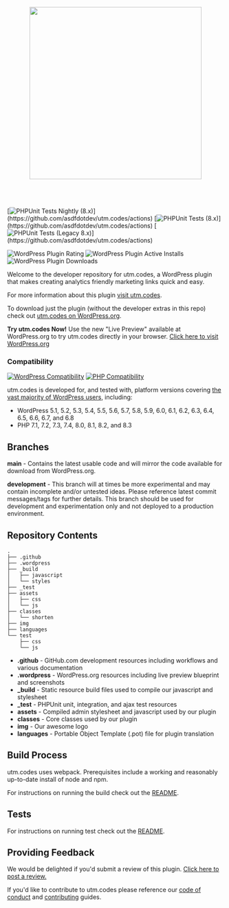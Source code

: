 <p align="center" style="padding-bottom:20px"><img src="img/utm-dot-codes-logo.png" width="400"></p><p>&nbsp;</p>

[![PHPUnit Tests Nightly (8.x)](https://github.com/asdfdotdev/utm.codes/workflows/PHPUnit%20Tests%20Nightly%20(8.x)/badge.svg)](https://github.com/asdfdotdev/utm.codes/actions)
[![PHPUnit Tests (8.x)](https://github.com/asdfdotdev/utm.codes/workflows/PHPUnit%20Tests%20(8.x)/badge.svg)](https://github.com/asdfdotdev/utm.codes/actions)
[![PHPUnit Tests (Legacy 8.x)](https://github.com/asdfdotdev/utm.codes/workflows/PHPUnit%20Tests%20(Legacy%208.x)/badge.svg)](https://github.com/asdfdotdev/utm.codes/actions)

![WordPress Plugin Rating](https://img.shields.io/wordpress/plugin/rating/utm-dot-codes)
![WordPress Plugin Active Installs](https://img.shields.io/wordpress/plugin/installs/utm-dot-codes)
![WordPress Plugin Downloads](https://img.shields.io/wordpress/plugin/dm/utm-dot-codes)



Welcome to the developer repository for utm.codes, a WordPress plugin that makes creating analytics friendly marketing links quick and easy.

For more information about this plugin [visit utm.codes](https://utm.codes).

To download just the plugin (without the developer extras in this repo) check out [utm.codes on WordPress.org](https://wordpress.org/plugins/utm-dot-codes/).

**Try utm.codes Now!** Use the new "Live Preview" available at WordPress.org to try utm.codes directly in your browser. [Click here to visit WordPress.org](https://wordpress.org/plugins/utm-dot-codes/)

### Compatibility

[![WordPress Compatibility](https://img.shields.io/badge/WordPress-5.1_to_6.8-blue.svg?logo=wordpress)](https://wordpress.org/)
[![PHP Compatibility](https://img.shields.io/badge/PHP-7.1_to_8.3-%238892BF.svg?logo=php)](https://php.net/)

utm.codes is developed for, and tested with, platform versions covering [the vast majority of WordPress users](https://wordpress.org/about/stats/), including:

- WordPress 5.1, 5.2, 5.3, 5.4, 5.5, 5.6, 5.7, 5.8, 5.9, 6.0, 6.1, 6.2, 6.3, 6.4, 6.5, 6.6, 6.7, and 6.8
- PHP 7.1, 7.2, 7.3, 7.4, 8.0, 8.1, 8.2, and 8.3

## Branches

**main** - Contains the latest usable code and will mirror the code available for download from WordPress.org.

**development** - This branch will at times be more experimental and may contain incomplete and/or untested ideas. Please reference latest commit messages/tags for further details. This branch should be used for development and experimentation only and not deployed to a production environment.

## Repository Contents

```
.
├── .github
├── .wordpress
├── _build
│   ├── javascript
│   └── styles
├── _test
├── assets
│   ├── css
│   └── js
├── classes
│   └── shorten
├── img
├── languages
└── test
    ├── css
    └── js
```

- **.github** - GitHub.com development resources including workflows and various documentation
- **.wordpress** - WordPress.org resources including live preview blueprint and screenshots
- **_build** - Static resource build files used to compile our javascript and stylesheet
- **_test** - PHPUnit unit, integration, and ajax test resources
- **assets** - Compiled admin stylesheet and javascript used by our plugin
- **classes** - Core classes used by our plugin
- **img** - Our awesome logo
- **languages** - Portable Object Template (.pot) file for plugin translation

## Build Process

utm.codes uses webpack. Prerequisites include a working and reasonably up-to-date install of node and npm.

For instructions on running the build check out the [README](./_build#readme).

## Tests

For instructions on running test check out the [README](./_test#readme).

## Providing Feedback

We would be delighted if you'd submit a review of this plugin. [Click here to post a review.](https://wordpress.org/plugins/utm-dot-codes/)

If you'd like to contribute to utm.codes please reference our [code of conduct](./.github/CODE_OF_CONDUCT.md) and [contributing](./.github/CONTRIBUTING.md) guides.

